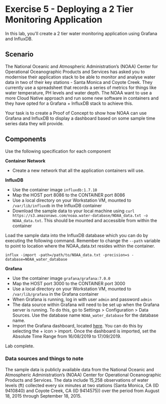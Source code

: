 # Exercise 5 - Deploying a 2 Tier Monitoring Application

In this lab, you'll create a 2 tier water monitoring application using Grafana and InfluxDB.

## Scenario

The National Oceanic and Atmospheric Administration’s (NOAA) Center for Operational Oceanographic Products and Services has asked you to modernise their application stack to be able to monitor and analyse water data in two of their key stations - Santa Monica and Coyote Creek. They currently use a spreadsheet that records a series of metrics for things like water temperature, PH levels and water depth. The NOAA want to use a more Cloud Native approach and run some new software in containers and they have opted for a Grafana + InfluxDB stack to achieve this.

Your task is to create a Proof of Concept to show how NOAA can use Grafana and InfluxDB to display a dashboard based on some sample time series data they will provide.

## Components

Use the following specification for each component

**Container Network**
- Create a new network that all the application containers will use.

**InfluxDB**
- Use the container image `influxdb:1.7.10`
- Map the HOST port 8086 to the CONTAINER port 8086
- Use a local directory on your Workstation VM, mounted to `/var/lib/influxdb` in the InfluxDB container
- Download the sample data to your local machine using `curl https://s3.amazonaws.com/noaa.water-database/NOAA_data.txt -o NOAA_data.txt`. This should be mounted and accessible from within the container

Load the sample data into the InfluxDB database which you can do by executing the following command. Remember to change the `--path` variable to point to location where the NOAA_data.txt resides within the container.

```
influx -import -path=/path/to/NOAA_data.txt -precision=s -database=NOAA_water_database
```

**Grafana**
- Use the container image `grafana/grafana:7.0.0`
- Map the HOST port 3000 to the CONTAINER port 3000
- Use a local directory on your Workstation VM, mounted to `/var/lib/grafana` in the Grafana container
- When Grafana is running, log in with user `admin` and password `admin`
- The data source within Grafana will need to be set up when the Grafana server is running. To do this, go to Settings > Configuration > Data Sources. Use the database name `NOAA_water_database` for the database name.
- Import the Grafana dashboard, located [here](resources/NOAA/grafana-dashboard.json). You can do this by selecting the + icon > import. Once the dashboard is imported, set the Absolute Time Range from 16/08/2019 to 17/09/2019.




Lab complete.






### Data sources and things to note

The sample data is publicly available data from the National Oceanic and Atmospheric Administration’s (NOAA) Center for Operational Oceanographic Products and Services. The data include 15,258 observations of water levels (ft) collected every six minutes at two stations (Santa Monica, CA (ID 9410840) and Coyote Creek, CA (ID 9414575)) over the period from August 18, 2015 through September 18, 2015.

